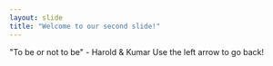 ```yaml
---
layout: slide
title: "Welcome to our second slide!"
---
```

"To be or not to be" - Harold & Kumar
Use the left arrow to go back!
